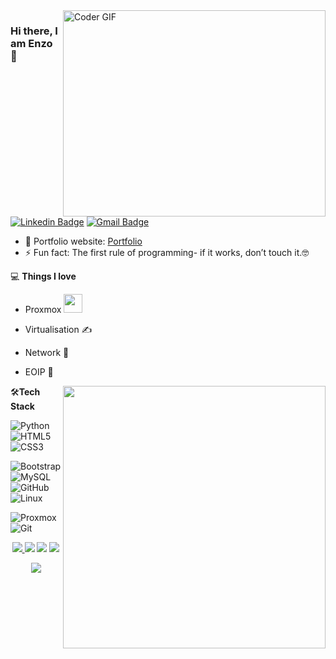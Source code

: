 <!-- 

	~> If you see this don't forget to follow me before skid <3

-->
<img align="right" src="https://github.com/rajaprerak/rajaprerak/blob/master/developer.gif" alt="Coder GIF" width="420" height="330">



### Hi there, I am Enzo 👋
[![Linkedin Badge](https://img.shields.io/badge/-EnzoIT-blue?style=flat-square&logo=Linkedin&logoColor=white&link=https://www.linkedin.com/in/enzo-rodrigues-59ba1124a/)](https://www.linkedin.com/in/enzo-rodrigues-59ba1124a/)
[![Gmail Badge](https://img.shields.io/badge/-pro@enzoit.fr-c14438?style=flat-square&logo=Gmail&logoColor=white&link=mailto:pro@enzoit.fr)](mailto:pro@enzoit.fr) 

- 🎯 Portfolio website: [Portfolio](https://enzoit.fr)
- ⚡ Fun fact: The first rule of programming- if it works, don’t touch it.🤓

💻 **Things I love**
- Proxmox <img src="https://media.giphy.com/media/WUlplcMpOCEmTGBtBW/giphy.gif" width="30"> 
- Virtualisation ✍️
- Network 🧐
- EOIP 😬

    <a href="https://github.com/anuraghazra/github-readme-stats" title="Go to Source">
      <img align="right" width=420 height="auto" src="https://github-readme-stats.vercel.app/api?username=rajaprerak&show_icons=true&theme=dark&border_color=61dafb&hide_border=true&include_all_commits=true" />
    </a>
    
🛠**Tech Stack**

![Python](https://img.shields.io/badge/-Python-000000?style=flat&logo=python)
![HTML5](https://img.shields.io/badge/-HTML5-000000?style=flat&logo=HTML5)
![CSS3](https://img.shields.io/badge/-CSS3-000000?style=flat&logo=CSS3)

![Bootstrap](https://img.shields.io/badge/-Bootstrap-000000?style=flat&logo=bootstrap)
![MySQL](https://img.shields.io/badge/-MySQL-000000?style=flat&logo=MySQL)
![GitHub](https://img.shields.io/badge/-GitHub-000000?style=flat&logo=github&logoColor=FFFFFF)
![Linux](https://img.shields.io/badge/-Linux-000000?style=flat&logo=linux&logoColor=FCC624)

![Proxmox](https://img.shields.io/badge/-Proxmox-000000?style=flat&logo=proxmoxt&logoColor=F05032)
![Git](https://img.shields.io/badge/-Git-000000?style=flat&logo=git&logoColor=F05032)

<p align="center">
    <a href="https://discord.gg/HT7rQfszDK" target"blank_"><img src="https://img.shields.io/badge/Discord-111111?style=for-the-badge&logo=discord&logoColor=white" target="_blank">  </a> 
    <a href="https://open.spotify.com/user/ashwingera124?si=4fa55f6150b64182" target"blank_"><img src="https://img.shields.io/badge/Spotify%20-111111.svg?&style=for-the-badge&logo=spotify&logoColor=white"></a>
    <a href="https://twitter.com/zeytroxxx" target"blank_"><img src="https://img.shields.io/badge/Twitter%20-111111.svg?&style=for-the-badge&logo=twitter&logoColor=white"></a>
    <a href="https://github.com/enzoo27" target"blank_"><img src="https://img.shields.io/badge/GitHub%20-111111.svg?&style=for-the-badge&logo=github&logoColor=white"></a>
</p>


  <div align="center">
  <a href="https://discord.com/users/286875937977663489" target="_blank">
  <img src="https://lanyard-profile-readme.vercel.app/api/286875937977663489?bg=111111"> 
  </a>
  </a> 
  </a> 
  </div>
